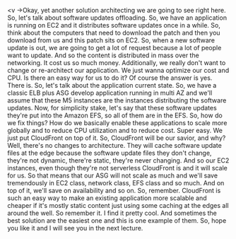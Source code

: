 
<v ->Okay, yet another solution architecting</v>
we are going to see right here.
So, let's talk about software updates offloading.
So, we have an application is running on EC2
and it distributes software updates once in a while.
So, think about the computers
that need to download the patch
and then you download from us and this patch sits on EC2.
So, when a new software update is out,
we are going to get a lot of request
because a lot of people want to update.
And so the content is distributed
in mass over the networking.
It cost us so much money.
Additionally, we really don't want to change
or re-architect our application.
We just wanna optimize our cost and CPU.
Is there an easy way for us to do it?
Of course the answer is yes.
There is.
So, let's talk about the application current state.
So, we have a classic ELB plus ASG develop application
running in multi AZ and we'll assume that these M5 instances
are the instances distributing the software updates.
Now, for simplicity stake,
let's say that these software updates
they're put into the Amazon EFS,
so all of them are in the EFS.
So, how do we fix things?
How do we basically enable these applications
to scale more globally and to reduce CPU utilization
and to reduce cost.
Super easy.
We just put CloudFront on top of it.
So, CloudFront will be our savior, and why?
Well, there's no changes to architecture.
They will cache software update files at the edge
because the software update files they don't change,
they're not dynamic, there're static,
they're never changing.
And so our EC2 instances, even though they're not serverless
CloudFront is and it will scale for us.
So that means that our ASG will not scale as much
and we'll save tremendously in EC2 class, network class,
EFS class and so much.
And on top of it, we'll save on availability and so on.
So, remember.
CloudFront is such an easy way
to make an existing application more scalable and cheaper
if it's mostly static content just using some caching
at the edges all around the well.
So remember it.
I find it pretty cool.
And sometimes the best solution are the easiest one
and this is one example of them.
So, hope you like it and I will see you in the next lecture.